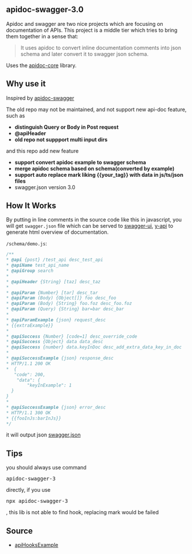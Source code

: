 ## apidoc-swagger-3.0

Apidoc and swagger are two nice projects which are focusing on documentation of APIs. 
This project is a middle tier which tries to bring them together in a sense that:
> It uses apidoc to convert inline documentation comments into json schema and later convert it to swagger json schema.

Uses the [apidoc-core](https://github.com/apidoc/apidoc-core) library.

## Why use it
Inspired by [apidoc-swagger](https://github.com/fsbahman/apidoc-swagger)  

The old repo may not be maintained, and not support new api-doc feature,  
such as

- **distinguish Query or Body in Post request**  
- **@apiHeader**
- **old repo not suppport multi input dirs**

and this repo add new feature  

- **support convert apidoc example to swagger schema**
- **merge apidoc schema based on schema(converted by example)**
- **support auto replace mark liking {{your_tag}} with data in js/ts/json files**
- swagger.json version 3.0


## How It Works

By putting in line comments in the source code like this in javascript, you will get `swagger.json` file which can be served to [swagger-ui](https://github.com/swagger-api/swagger-ui), [y-api](https://github.com/YMFE/yapi) to generate html overview of documentation.

`/schema/demo.js`:
```js
/**
* @api {post} /test_api desc_test_api
* @apiName test_api_name
* @apiGroup search
*
* @apiHeader {String} [taz] desc_taz
*
* @apiParam {Number} [tar] desc_tar
* @apiParam (Body) {Object[]} foo desc_foo
* @apiParam (Body) {String} foo.foz desc_foo.foz
* @apiParam (Query) {String} bar=bar desc_bar
*
* @apiParamExample {json} request_desc
* {{extraExample}}
*
* @apiSuccess {Number} [code=1] desc_override_code
* @apiSuccess {Object} data data_desc
* @apiSuccess {number} data.keyInDoc desc_add_extra_data_key_in_doc
*
* @apiSuccessExample {json} response_desc
* HTTP/1.1 200 OK
*  {
   "code": 200,
    "data": {
        "keyInExample": 1
  }
}
*
* @apiSuccessExample {json} error_desc
* HTTP/1.1 300 OK
* {{fooInJs:barInJs}}
*/
```


it will output json [swagger.json](./doc/swagger.json)

## Tips
you should always use command <pre>apidoc-swagger-3</pre> directly, if you use <pre>npx apidoc-swagger-3</pre>, this lib is not able to find hook, replacing mark would be failed


## Source
* [apiHooksExample](https://github.com/apidoc/apidoc-plugin-test)
